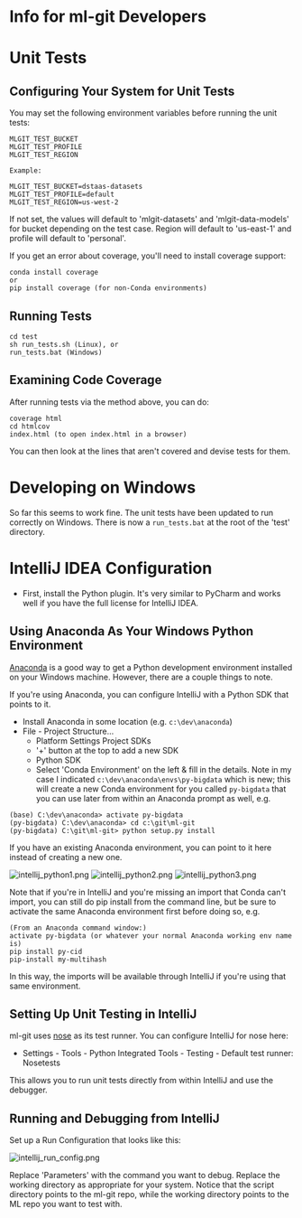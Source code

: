 # Info for ml-git Developers


# Unit Tests

## Configuring Your System for Unit Tests

You may set the following environment variables before running the unit tests:
```
MLGIT_TEST_BUCKET
MLGIT_TEST_PROFILE
MLGIT_TEST_REGION

Example:

MLGIT_TEST_BUCKET=dstaas-datasets
MLGIT_TEST_PROFILE=default
MLGIT_TEST_REGION=us-west-2
```

If not set, the values will default to 'mlgit-datasets' and 'mlgit-data-models' for bucket depending on the test case.
Region will default to 'us-east-1' and profile will default to 'personal'.

If you get an error about coverage, you'll need to install coverage support:

```
conda install coverage
or
pip install coverage (for non-Conda environments)
```

## Running Tests

```
cd test
sh run_tests.sh (Linux), or
run_tests.bat (Windows)
```

## Examining Code Coverage

After running tests via the method above, you can do:

```
coverage html
cd htmlcov
index.html (to open index.html in a browser)
```
You can then look at the lines that aren't covered and devise tests for them.

# Developing on Windows

So far this seems to work fine.  The unit tests have been updated to run correctly on Windows.  There is 
now a ```run_tests.bat``` at the root of the 'test' directory.




# IntelliJ IDEA Configuration

- First, install the Python plugin.  It's very similar to PyCharm and works well if you have the full license for
IntelliJ IDEA.

## Using Anaconda As Your Windows Python Environment

[Anaconda](https://anaconda.org/) is a good way to get a Python development environment installed on your Windows
machine.  However, there are a couple things to note.  

If you're using Anaconda, you can configure IntelliJ with a Python SDK that points to it.

- Install Anaconda in some location (e.g. ```c:\dev\anaconda```)
- File - Project Structure...
  - Platform Settings Project SDKs
  - '+' button at the top to add a new SDK
  - Python SDK
  - Select 'Conda Environment' on the left & fill in the details.  Note in my case I indicated 
  ```c:\dev\anaconda\envs\py-bigdata``` which is new; this will create a new Conda environment for you called ```py-bigdata```
  that you can use later from within an Anaconda prompt as well, e.g.
 ```
(base) C:\dev\anaconda> activate py-bigdata
(py-bigdata) C:\dev\anaconda> cd c:\git\ml-git
(py-bigdata) C:\git\ml-git> python setup.py install
```
  
If you have an existing Anaconda environment, you can point to it here instead of creating a new one.

![intellij_python1.png](intellij_python1.png)
![intellij_python2.png](intellij_python2.png)
![intellij_python3.png](intellij_python3.png)

Note that if you're in IntelliJ and you're missing an import that Conda can't import, you can still do pip install
from the command line, but be sure to activate the same Anaconda environment first before doing so, e.g.

```
(From an Anaconda command window:)
activate py-bigdata (or whatever your normal Anaconda working env name is)
pip install py-cid
pip-install my-multihash
```

In this way, the imports will be available through IntelliJ if you're using that same environment.

## Setting Up Unit Testing in IntelliJ

ml-git uses [nose](https://nose.readthedocs.io/en/latest/) as its test runner.  You can configure IntelliJ for
nose here:

- Settings - Tools - Python Integrated Tools - Testing - Default test runner: Nosetests

This allows you to run unit tests directly from within IntelliJ and use the debugger.

## Running and Debugging from IntelliJ

Set up a Run Configuration that looks like this:

![intellij_run_config.png](intellij_run_config.png)

Replace 'Parameters' with the command you want to debug.  Replace the working directory as appropriate for your system.
Notice that the script directory points to the ml-git repo, while the working
directory points to the ML repo you want to test with.
